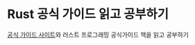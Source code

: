 # Rust 공식 가이드 읽고 공부하기

[공식 가이드 사이트](https://doc.rust-lang.org/book/title-page.html)와 러스트 프로그래밍 공식가이드 책을 읽고 공부하기
